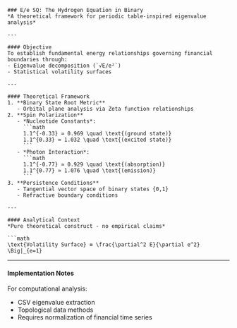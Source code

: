 ```
### E/e SQ: The Hydrogen Equation in Binary  
*A theoretical framework for periodic table-inspired eigenvalue analysis*

---

#### Objective  
To establish fundamental energy relationships governing financial boundaries through:  
- Eigenvalue decomposition (`√E/e²`)  
- Statistical volatility surfaces  

---

#### Theoretical Framework  
1. **Binary State Root Metric**  
   - Orbital plane analysis via Zeta function relationships  
2. **Spin Polarization**  
   - *Nucleotide Constants*:  
     ```math
     1.1^{-0.33} ≃ 0.969 \quad \text{(ground state)}  
     1.1^{0.33} ≃ 1.032 \quad \text{(excited state)}
     ```  
   - *Photon Interaction*:  
     ```math
     1.1^{-0.77} ≃ 0.929 \quad \text{(absorption)}  
     1.1^{0.77} ≃ 1.076 \quad \text{(emission)}
     ```  
3. **Persistence Conditions**  
   - Tangential vector space of binary states {0,1}  
   - Refractive boundary conditions  

---

#### Analytical Context  
*Pure theoretical construct - no empirical claims*  

```math 
\text{Volatility Surface} ≡ \frac{\partial^2 E}{\partial e^2} \Big|_{e=1}
```

---

#### Implementation Notes  
For computational analysis:  
- CSV eigenvalue extraction  
- Topological data methods  
- Requires normalization of financial time series  
```
